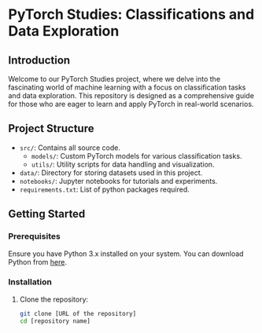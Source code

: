 # PyTorch Studies: Classifications and Data Exploration

## Introduction

Welcome to our PyTorch Studies project, where we delve into the fascinating world of machine learning with a focus on classification tasks and data exploration. This repository is designed as a comprehensive guide for those who are eager to learn and apply PyTorch in real-world scenarios.

## Project Structure

- `src/`: Contains all source code.
  - `models/`: Custom PyTorch models for various classification tasks.
  - `utils/`: Utility scripts for data handling and visualization.
- `data/`: Directory for storing datasets used in this project.
- `notebooks/`: Jupyter notebooks for tutorials and experiments.
- `requirements.txt`: List of python packages required.

## Getting Started

### Prerequisites

Ensure you have Python 3.x installed on your system. You can download Python from [here](https://www.python.org/downloads/).

### Installation

1. Clone the repository:

   ```bash
   git clone [URL of the repository]
   cd [repository name]